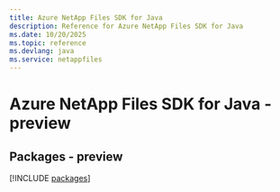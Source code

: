 ```yaml
---
title: Azure NetApp Files SDK for Java
description: Reference for Azure NetApp Files SDK for Java
ms.date: 10/20/2025
ms.topic: reference
ms.devlang: java
ms.service: netappfiles
---
```

# Azure NetApp Files SDK for Java - preview
## Packages - preview
[!INCLUDE [packages](netapp-files-index.md)]